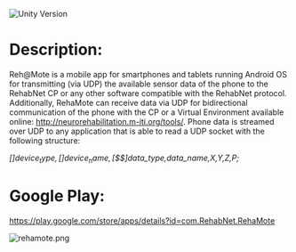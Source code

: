 ![Unity Version](https://img.shields.io/badge/Unity%20Version-4.6-orange.svg)

# Description: #
Reh@Mote is a mobile app for smartphones and tablets running Android OS for transmitting (via UDP) the available sensor data of the phone to the RehabNet CP or any other software compatible with the RehabNet protocol. Additionally, RehaMote can receive data via UDP for bidirectional communication of the phone with the CP or a Virtual Environment available online: http://neurorehabilitation.m-iti.org/tools/.
Phone data is streamed over UDP to any application that is able to read a UDP socket with the following structure:

*[$]device_type,[$$]device_name,[$$$]data_type,data_name,X,Y,Z,P;*


# Google Play: #
https://play.google.com/store/apps/details?id=com.RehabNet.RehaMote

![rehamote.png](http://i.imgur.com/14BZ40p.png)